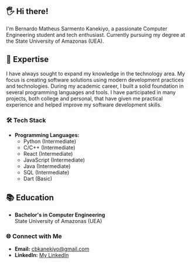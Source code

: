 ## 🖐️ Hi there!

I'm Bernardo Matheus Sarmento Kanekiyo, a passionate Computer Engineering student and tech enthusiast. Currently pursuing my degree at the State University of Amazonas (UEA).

## 🚀 Expertise

I have always sought to expand my knowledge in the technology area. My focus is creating software solutions using modern development practices and technologies.
During my academic career, I built a solid foundation in several programming languages ​​and tools. I have participated in many projects, both college and personal, that have given me practical experience and helped improve my software development skills.

### 🛠️ Tech Stack

- **Programming Languages:** 
  - Python (Intermediate)
  - C/C++ (Intermediate)
  - React (Intermediate)
  - JavaScript (Intermediate)
  - Java (Intermediate)
  - SQL (Intermediate)
  - Dart (Basic)
    
## 📚 Education

- **Bachelor's in Computer Engineering**  
  State University of Amazonas (UEA)  

### 🌐 Connect with Me

- **Email:** cbkanekiyo@gmail.com
- **LinkedIn:** [My LinkedIn](https://www.linkedin.com/in/bernardo-kanekiyo-8061a5157/)
